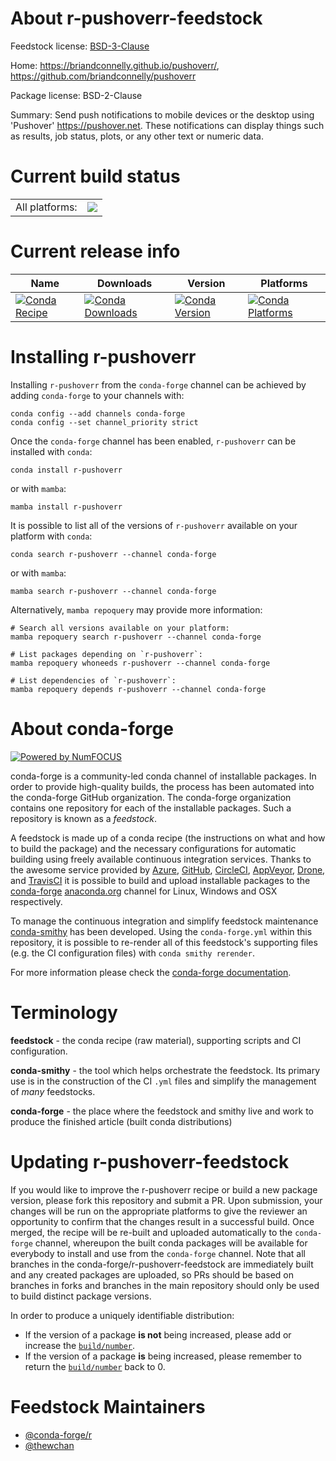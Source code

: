 About r-pushoverr-feedstock
===========================

Feedstock license: [BSD-3-Clause](https://github.com/conda-forge/r-pushoverr-feedstock/blob/main/LICENSE.txt)

Home: https://briandconnelly.github.io/pushoverr/, https://github.com/briandconnelly/pushoverr

Package license: BSD-2-Clause

Summary: Send push notifications to mobile devices or the desktop using 'Pushover' <https://pushover.net>. These notifications can display things such as results, job status, plots, or any other text or numeric data.

Current build status
====================


<table><tr><td>All platforms:</td>
    <td>
      <a href="https://dev.azure.com/conda-forge/feedstock-builds/_build/latest?definitionId=18113&branchName=main">
        <img src="https://dev.azure.com/conda-forge/feedstock-builds/_apis/build/status/r-pushoverr-feedstock?branchName=main">
      </a>
    </td>
  </tr>
</table>

Current release info
====================

| Name | Downloads | Version | Platforms |
| --- | --- | --- | --- |
| [![Conda Recipe](https://img.shields.io/badge/recipe-r--pushoverr-green.svg)](https://anaconda.org/conda-forge/r-pushoverr) | [![Conda Downloads](https://img.shields.io/conda/dn/conda-forge/r-pushoverr.svg)](https://anaconda.org/conda-forge/r-pushoverr) | [![Conda Version](https://img.shields.io/conda/vn/conda-forge/r-pushoverr.svg)](https://anaconda.org/conda-forge/r-pushoverr) | [![Conda Platforms](https://img.shields.io/conda/pn/conda-forge/r-pushoverr.svg)](https://anaconda.org/conda-forge/r-pushoverr) |

Installing r-pushoverr
======================

Installing `r-pushoverr` from the `conda-forge` channel can be achieved by adding `conda-forge` to your channels with:

```
conda config --add channels conda-forge
conda config --set channel_priority strict
```

Once the `conda-forge` channel has been enabled, `r-pushoverr` can be installed with `conda`:

```
conda install r-pushoverr
```

or with `mamba`:

```
mamba install r-pushoverr
```

It is possible to list all of the versions of `r-pushoverr` available on your platform with `conda`:

```
conda search r-pushoverr --channel conda-forge
```

or with `mamba`:

```
mamba search r-pushoverr --channel conda-forge
```

Alternatively, `mamba repoquery` may provide more information:

```
# Search all versions available on your platform:
mamba repoquery search r-pushoverr --channel conda-forge

# List packages depending on `r-pushoverr`:
mamba repoquery whoneeds r-pushoverr --channel conda-forge

# List dependencies of `r-pushoverr`:
mamba repoquery depends r-pushoverr --channel conda-forge
```


About conda-forge
=================

[![Powered by
NumFOCUS](https://img.shields.io/badge/powered%20by-NumFOCUS-orange.svg?style=flat&colorA=E1523D&colorB=007D8A)](https://numfocus.org)

conda-forge is a community-led conda channel of installable packages.
In order to provide high-quality builds, the process has been automated into the
conda-forge GitHub organization. The conda-forge organization contains one repository
for each of the installable packages. Such a repository is known as a *feedstock*.

A feedstock is made up of a conda recipe (the instructions on what and how to build
the package) and the necessary configurations for automatic building using freely
available continuous integration services. Thanks to the awesome service provided by
[Azure](https://azure.microsoft.com/en-us/services/devops/), [GitHub](https://github.com/),
[CircleCI](https://circleci.com/), [AppVeyor](https://www.appveyor.com/),
[Drone](https://cloud.drone.io/welcome), and [TravisCI](https://travis-ci.com/)
it is possible to build and upload installable packages to the
[conda-forge](https://anaconda.org/conda-forge) [anaconda.org](https://anaconda.org/)
channel for Linux, Windows and OSX respectively.

To manage the continuous integration and simplify feedstock maintenance
[conda-smithy](https://github.com/conda-forge/conda-smithy) has been developed.
Using the ``conda-forge.yml`` within this repository, it is possible to re-render all of
this feedstock's supporting files (e.g. the CI configuration files) with ``conda smithy rerender``.

For more information please check the [conda-forge documentation](https://conda-forge.org/docs/).

Terminology
===========

**feedstock** - the conda recipe (raw material), supporting scripts and CI configuration.

**conda-smithy** - the tool which helps orchestrate the feedstock.
                   Its primary use is in the construction of the CI ``.yml`` files
                   and simplify the management of *many* feedstocks.

**conda-forge** - the place where the feedstock and smithy live and work to
                  produce the finished article (built conda distributions)


Updating r-pushoverr-feedstock
==============================

If you would like to improve the r-pushoverr recipe or build a new
package version, please fork this repository and submit a PR. Upon submission,
your changes will be run on the appropriate platforms to give the reviewer an
opportunity to confirm that the changes result in a successful build. Once
merged, the recipe will be re-built and uploaded automatically to the
`conda-forge` channel, whereupon the built conda packages will be available for
everybody to install and use from the `conda-forge` channel.
Note that all branches in the conda-forge/r-pushoverr-feedstock are
immediately built and any created packages are uploaded, so PRs should be based
on branches in forks and branches in the main repository should only be used to
build distinct package versions.

In order to produce a uniquely identifiable distribution:
 * If the version of a package **is not** being increased, please add or increase
   the [``build/number``](https://docs.conda.io/projects/conda-build/en/latest/resources/define-metadata.html#build-number-and-string).
 * If the version of a package **is** being increased, please remember to return
   the [``build/number``](https://docs.conda.io/projects/conda-build/en/latest/resources/define-metadata.html#build-number-and-string)
   back to 0.

Feedstock Maintainers
=====================

* [@conda-forge/r](https://github.com/conda-forge/r/)
* [@thewchan](https://github.com/thewchan/)

